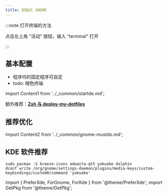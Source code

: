 ```yaml
---
title: 初始化 GNOME
---
```


:::note 打开终端的方法

点击左上角 “活动” 按钮，输入 “terminal” 打开

:::

## 基本配置

- 程序坞的固定程序可自定
- todo: 暗色终端

import Content1 from '../_common/startde.md';

<Content1 />

<p>额外推荐：<strong><a href="/docs/devenv/zsh" target="_blank" >Zsh 与 deploy-my-dotfiles</a></strong></p>

## 推荐优化

import Content2 from '../_common/gnome-mustdo.md';

<Content2 />

## KDE 软件推荐

```shell
sudo pacman -S breeze-icons adwaita-qt5 yakuake dolphin
dconf write /org/gnome/settings-daemon/plugins/media-keys/custom-keybindings/custom0/command 'yakuake'
```

import {
PreferXde,
ForGnome,
ForKde
} from '@theme/PreferXde';
import GetPkg from '@theme/GetPkg';
